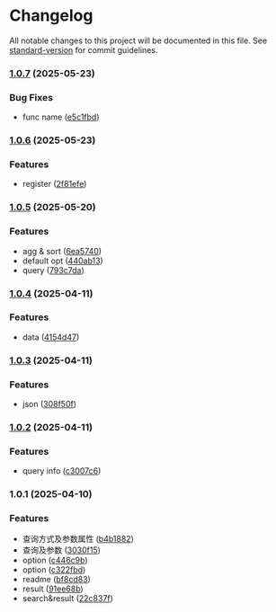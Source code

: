 # Changelog

All notable changes to this project will be documented in this file. See [standard-version](https://github.com/conventional-changelog/standard-version) for commit guidelines.

### [1.0.7](https://github.com/kyle-hy/esquery/compare/v1.0.6...v1.0.7) (2025-05-23)


### Bug Fixes

* func name ([e5c1fbd](https://github.com/kyle-hy/esquery/commit/e5c1fbd81e01e3f79de484d6d5e388b758ff3d92))

### [1.0.6](https://github.com/kyle-hy/esquery/compare/v1.0.5...v1.0.6) (2025-05-23)


### Features

* register ([2f81efe](https://github.com/kyle-hy/esquery/commit/2f81efe561725c01a0507b7ae4789b66a1093ef7))

### [1.0.5](https://github.com/kyle-hy/esquery/compare/v1.0.4...v1.0.5) (2025-05-20)


### Features

* agg & sort ([6ea5740](https://github.com/kyle-hy/esquery/commit/6ea57400ba35299384bfa3ddace089212c18e4ee))
* default opt ([440ab13](https://github.com/kyle-hy/esquery/commit/440ab138811791d677a7f4fcf9b71c3eed877cb6))
* query ([793c7da](https://github.com/kyle-hy/esquery/commit/793c7dad6572c87437ecb8fadd46302627c87c53))

### [1.0.4](https://github.com/kyle-hy/esquery/compare/v1.0.3...v1.0.4) (2025-04-11)


### Features

* data ([4154d47](https://github.com/kyle-hy/esquery/commit/4154d476c65560213553f23e7bc8b258e3e1212d))

### [1.0.3](https://github.com/kyle-hy/esquery/compare/v1.0.2...v1.0.3) (2025-04-11)


### Features

* json ([308f50f](https://github.com/kyle-hy/esquery/commit/308f50f85a6e18164b1ce1c3284913d03f011d9a))

### [1.0.2](https://github.com/kyle-hy/esquery/compare/v1.0.1...v1.0.2) (2025-04-11)


### Features

* query info ([c3007c6](https://github.com/kyle-hy/esquery/commit/c3007c63b38b8a9b1c8fad60215ca346a6e1007f))

### 1.0.1 (2025-04-10)


### Features

* 查询方式及参数属性 ([b4b1882](https://github.com/kyle-hy/esquery/commit/b4b1882373062aa2617150e417a8a9cd28b74eb2))
* 查询及参数 ([3030f15](https://github.com/kyle-hy/esquery/commit/3030f15025bded4ba6c4af8934cce28d34d56129))
* option ([c446c9b](https://github.com/kyle-hy/esquery/commit/c446c9b7eef895c2006e318076738f205bd626e4))
* option ([c322fbd](https://github.com/kyle-hy/esquery/commit/c322fbd8533ecee6dc26ef24dcf0a8cec85656ce))
* readme ([bf8cd83](https://github.com/kyle-hy/esquery/commit/bf8cd830349c5c6ca88c3c030c6353b1a278d9e5))
* result ([91ee68b](https://github.com/kyle-hy/esquery/commit/91ee68b53ce8dbf63c550974829329a74716c2a1))
* search&result ([22c837f](https://github.com/kyle-hy/esquery/commit/22c837f7860f9d6338def9870b57f3cacdf3805a))
